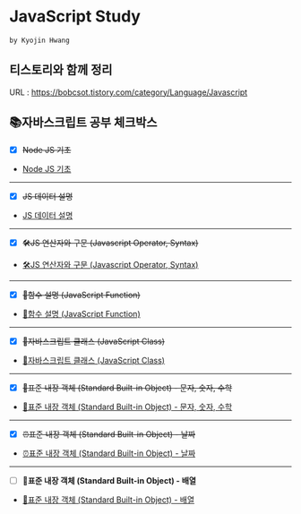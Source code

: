 # JavaScript Study
`by Kyojin Hwang`
## 티스토리와 함께 정리
URL : https://bobcsot.tistory.com/category/Language/Javascript

## 📚자바스크립트 공부 체크박스

- [x] ~~Node JS 기초~~
- <a href="https://github.com/KyoJin-Hwang/front-javascript-study/tree/master/NodeJS">Node JS 기초</a>
<hr/>

- [x] ~~JS 데이터 설명~~
- <a href="https://github.com/KyoJin-Hwang/front-javascript-study/tree/master/JS_Data">JS 데이터 설명</a>
<hr/>

- [x] ~~🛠JS 연산자와 구문 (Javascript Operator, Syntax)~~
- <a href="https://github.com/KyoJin-Hwang/front-javascript-study/tree/master/JS_Operator">🛠JS 연산자와 구문 (Javascript Operator, Syntax)</a>

<hr/>

- [x] ~~📐함수 설명 (JavaScript Function)~~
- <a href="https://github.com/KyoJin-Hwang/front-javascript-study/tree/master/JS_Function">📐함수 설명 (JavaScript Function)</a>

<hr/>

- [x] ~~📖자바스크립트 클래스 (JavaScript Class)~~
- <a href="https://github.com/KyoJin-Hwang/front-javascript-study/tree/master/JS_Class">📖자바스크립트 클래스 (JavaScript Class)</a>

<hr/>

- [x] ~~💼표준 내장 객체 (Standard Built-in Object) - 문자, 숫자, 수학~~
- <a href="https://github.com/KyoJin-Hwang/front-javascript-study/tree/master/JS_StandardObject">💼표준 내장 객체 (Standard Built-in Object) - 문자, 숫자, 수학 </a>

<hr/>

- [x] ~~⏰표준 내장 객체 (Standard Built-in Object) - 날짜~~
- <a href="https://github.com/KyoJin-Hwang/front-javascript-study/tree/master/JS_StandardObject_Date">⏰표준 내장 객체 (Standard Built-in Object) - 날짜 </a>

<hr/>

- [ ] **🍔표준 내장 객체 (Standard Built-in Object) - 배열**
- <a href="https://github.com/KyoJin-Hwang/front-javascript-study/tree/master/JS_StandardObject_Array">🍔표준 내장 객체 (Standard Built-in Object) - 배열 </a>


<br/>
